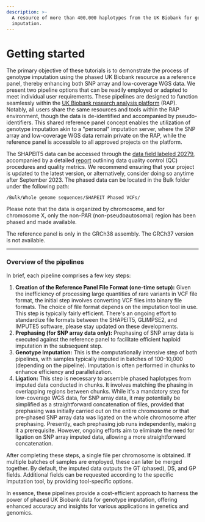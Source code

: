 ```yaml
---
description: >-
  A resource of more than 400,000 haplotypes from the UK Biobank for genotype
  imputation.
---
```


# Getting started

The primary objective of these tutorials is to demonstrate the process of genotype imputation using the phased UK Biobank resource as a reference panel, thereby enhancing both SNP array and low-coverage WGS data. We present two pipeline options that can be readily employed or adapted to meet individual user requirements. These pipelines are designed to function seamlessly within the [UK Biobank research analysis platform](https://ukbiobank.dnanexus.com/l) (RAP). Notably, all users share the same resources and tools within the RAP environment, though the data is de-identified and accompanied by pseudo-identifiers. This shared reference panel concept enables the utilization of genotype imputation akin to a "personal" imputation server, where the SNP array and low-coverage WGS data remain private on the RAP, while the reference panel is accessible to all approved projects on the platform.

The SHAPEIT5 data can be accessed through the [data field labeled 20279](https://biobank.ndph.ox.ac.uk/ukb/field.cgi?id=20279), accompanied by a detailed [report](https://biobank.ndph.ox.ac.uk/ukb/refer.cgi?id=1910) outlining data quality control (QC) procedures and quality metrics. We recommend ensuring that your project is updated to the latest version, or alternatively, consider doing so anytime after September 2023. The phased data can be located in the Bulk folder under the following path:

`/Bulk/Whole genome sequences/SHAPEIT Phased VCFs/`

Please note that the data is organized by chromosome, and for chromosome X, only the non-PAR (non-pseudoautosomal) region has been phased and made available.

The reference panel is only in the GRCh38 assembly. The GRCh37 version is not available.

***

### Overview of the pipelines

In brief, each pipeline comprises a few key steps:

1. **Creation of the Reference Panel File Format (one-time setup):** Given the inefficiency of processing large quantities of rare variants in VCF file format, the initial step involves converting VCF files into binary file formats. The choice of file format depends on the imputation tool in use. This step is typically fairly efficient. There's an ongoing effort to standardize file formats between the SHAPEIT5, GLIMPSE2, and IMPUTE5 software, please stay updated on these developments.
2. **Prephasing (for SNP array data only):** Prephasing of SNP array data is executed against the reference panel to facilitate efficient haploid imputation in the subsequent step.
3. **Genotype Imputation:** This is the computationally intensive step of both pipelines, with samples typically imputed in batches of 100-10,000 (depending on the pipeline). Imputation is often performed in chunks to enhance efficiency and parallelization.
4. **Ligation:** This step is necessary to assemble phased haplotypes from imputed data conducted in chunks. It involves matching the phasing in overlapping regions between chunks. While it's a mandatory step for low-coverage WGS data, for SNP array data, it may potentially be simplified as a straightforward concatenation of files, provided that prephasing was initially carried out on the entire chromosome or that pre-phased SNP array data was ligated on the whole chromosome after prephasing. Presently, each prephasing job runs independently, making it a prerequisite. However, ongoing efforts aim to eliminate the need for ligation on SNP array imputed data, allowing a more straightforward concatenation.

After completing these steps, a single file per chromosome is obtained. If multiple batches of samples are employed, these can later be merged together. By default, the imputed data outputs the GT (phased), DS, and GP fields. Additional fields can be requested according to the specific imputation tool, by providing tool-specific options.

In essence, these pipelines provide a cost-efficient approach to harness the power of phased UK Biobank data for genotype imputation, offering enhanced accuracy and insights for various applications in genetics and genomics.

